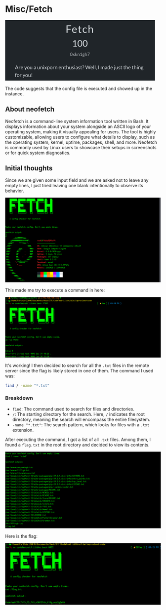# Misc/Fetch
![Header](./assets/4.png)

The code suggests that the config file is executed and showed up in the instance.

## About neofetch
Neofetch is a command-line system information tool written in Bash. It displays information about your system alongside an ASCII logo of your operating system, making it visually appealing for users. The tool is highly customizable, allowing users to configure what details to display, such as the operating system, kernel, uptime, packages, shell, and more. Neofetch is commonly used by Linux users to showcase their setups in screenshots or for quick system diagnostics.

## Initial thoughts
Since we are given some input field and we are asked not to leave any empty lines, I just tried leaving one blank intentionally to observe its behavior. 

![Empty](./assets/5.png)

This made me try to execute a command in here:

![ls -la](./assets/1.png)

It's working! I then decided to search for all the `.txt` files in the remote server since the flag is likely stored in one of them. The command I used was:

```bash
find / -name "*.txt"
```

### Breakdown
- `find`: The command used to search for files and directories.
- `/`: The starting directory for the search. Here, `/` indicates the root directory, meaning the search will encompass the entire filesystem.
- `-name "*.txt"`: The search pattern, which looks for files with a `.txt` extension.

After executing the command, I got a list of all `.txt` files. Among them, I found a `flag.txt` in the root directory and decided to view its contents.

![TxtFiles](./assets/2.png)

Here is the flag:

![flag](./assets/3.png)

